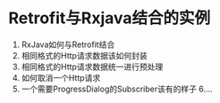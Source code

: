# Retrofit与Rxjava结合的实例

1. RxJava如何与Retrofit结合
2. 相同格式的Http请求数据该如何封装
3. 相同格式的Http请求数据统一进行预处理
4. 如何取消一个Http请求
5. 一个需要ProgressDialog的Subscriber该有的样子
6....